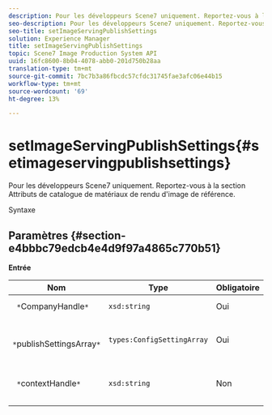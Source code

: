 ```yaml
---
description: Pour les développeurs Scene7 uniquement. Reportez-vous à la section Attributs de catalogue de matériaux de rendu d'image de référence.
seo-description: Pour les développeurs Scene7 uniquement. Reportez-vous à la section Attributs de catalogue de matériaux de rendu d'image de référence.
seo-title: setImageServingPublishSettings
solution: Experience Manager
title: setImageServingPublishSettings
topic: Scene7 Image Production System API
uuid: 16fc8600-8b04-4078-abb0-201d750b28aa
translation-type: tm+mt
source-git-commit: 7bc7b3a86fbcdc57cfdc31745fae3afc06e44b15
workflow-type: tm+mt
source-wordcount: '69'
ht-degree: 13%

---
```



# setImageServingPublishSettings{#setimageservingpublishsettings}

Pour les développeurs Scene7 uniquement. Reportez-vous à la section Attributs de catalogue de matériaux de rendu d&#39;image de référence.

Syntaxe

## Paramètres {#section-e4bbbc79edcb4e4d9f97a4865c770b51}

**Entrée**

| Nom | Type | Obligatoire | Description |
|---|---|---|---|
| ` *`CompanyHandle`*` | `xsd:string` | Oui | Poignée de société. |
| ` *`publishSettingsArray`*` | `types:ConfigSettingArray` | Oui | Pour les développeurs Scene7 uniquement. |
| ` *`contextHandle`*` | `xsd:string` | Non | Traitement du contexte de publication. |


